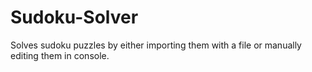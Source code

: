 # Sudoku-Solver

Solves sudoku puzzles by either importing them with a file or manually editing them in console.
